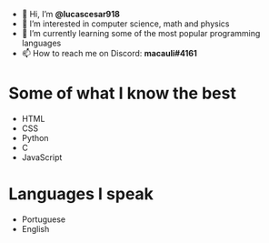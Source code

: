 - 👋 Hi, I’m **@lucascesar918**
- 👀 I’m interested in computer science, math and physics
- 🌱 I’m currently learning some of the most popular programming languages
- 📫 How to reach me on Discord: **macauli#4161**


# Some of what I know the best

* HTML
* CSS
* Python
* C
* JavaScript

# Languages I speak

* Portuguese
* English
